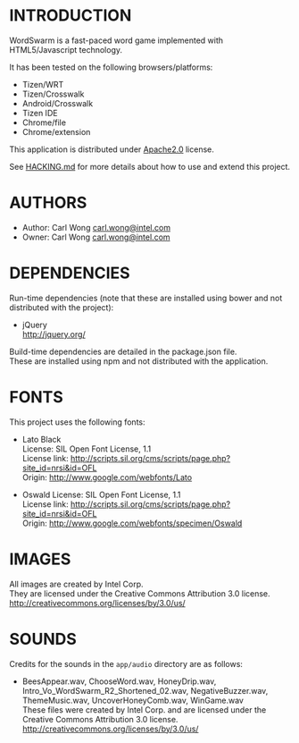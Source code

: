 # INTRODUCTION
WordSwarm is a fast-paced word game implemented with HTML5/Javascript technology.

It has been tested on the following browsers/platforms:
* Tizen/WRT
* Tizen/Crosswalk
* Android/Crosswalk
* Tizen IDE
* Chrome/file
* Chrome/extension

This application is distributed under [Apache2.0](http://www.apache.org/licenses/LICENSE-2.0.html) license.

See [HACKING.md](https://github.com/01org/webapps-annex/blob/maxw-readme/HACKING.md) for more details about how to use and extend this project.

# AUTHORS
* Author: Carl Wong <carl.wong@intel.com>
* Owner: Carl Wong <carl.wong@intel.com>

# DEPENDENCIES
Run-time dependencies (note that these are installed using bower and not distributed with the project):

* jQuery<br/>
http://jquery.org/

Build-time dependencies are detailed in the package.json file.<br/>
These are installed using npm and not distributed with the application.

# FONTS
This project uses the following fonts:

* Lato Black<br/>
License: SIL Open Font License, 1.1<br/>
License link: http://scripts.sil.org/cms/scripts/page.php?site_id=nrsi&id=OFL<br/>
Origin: http://www.google.com/webfonts/Lato

* Oswald
License: SIL Open Font License, 1.1<br/>
License link: http://scripts.sil.org/cms/scripts/page.php?site_id=nrsi&id=OFL<br/>
Origin: http://www.google.com/webfonts/specimen/Oswald

# IMAGES
All images are created by Intel Corp.<br/>
They are licensed under the Creative Commons Attribution 3.0 license.<br/>
http://creativecommons.org/licenses/by/3.0/us/

# SOUNDS
Credits for the sounds in the `app/audio` directory are as follows:

* BeesAppear.wav, ChooseWord.wav, HoneyDrip.wav, Intro_Vo_WordSwarm_R2_Shortened_02.wav, NegativeBuzzer.wav, ThemeMusic.wav, UncoverHoneyComb.wav, WinGame.wav<br/>
These files were created by Intel Corp. and are licensed under the Creative Commons Attribution 3.0 license.<br/>
http://creativecommons.org/licenses/by/3.0/us/
